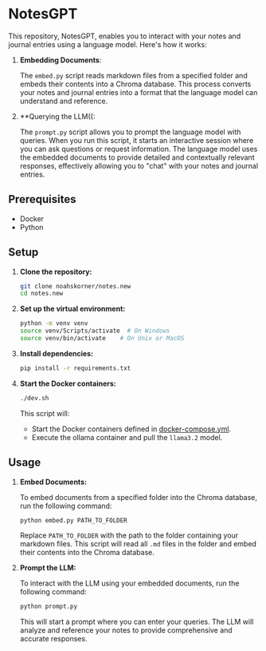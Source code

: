 # NotesGPT

This repository, NotesGPT, enables you to interact with your notes and journal entries using a language model. Here's how it works:

1. **Embedding Documents**:

    The `embed.py` script reads markdown files from a specified folder and embeds their contents into a Chroma database. This process converts your notes and journal entries into a format that the language model can understand and reference.
2. **Querying the LLM((:

    The `prompt.py` script allows you to prompt the language model with queries. When you run this script, it starts an interactive session where you can ask questions or request information.
    The language model uses the embedded documents to provide detailed and contextually relevant responses, effectively allowing you to "chat" with your notes and journal entries.

## Prerequisites

- Docker
- Python

## Setup

1. **Clone the repository:**

    ```sh
    git clone noahskorner/notes.new
    cd notes.new
    ```

2. **Set up the virtual environment:**

    ```sh
    python -m venv venv
    source venv/Scripts/activate  # On Windows
    source venv/bin/activate    # On Unix or MacOS
    ```

3. **Install dependencies:**

    ```sh
    pip install -r requirements.txt
    ```

4. **Start the Docker containers:**

    ```sh
    ./dev.sh
    ```

    This script will:
    - Start the Docker containers defined in [docker-compose.yml](./docker-compose.yml).
    - Execute the ollama container and pull the `llama3.2` model.

## Usage

1. **Embed Documents:**

    To embed documents from a specified folder into the Chroma database, run the following command:

    ```sh
    python embed.py PATH_TO_FOLDER
    ```

    Replace `PATH_TO_FOLDER` with the path to the folder containing your markdown files. This script will read all `.md` files in the folder and embed their contents into the Chroma database.

2. **Prompt the LLM:**

    To interact with the LLM using your embedded documents, run the following command:

    ```sh
    python prompt.py
    ```

    This will start a prompt where you can enter your queries. The LLM will analyze and reference your notes to provide comprehensive and accurate responses.

